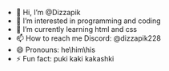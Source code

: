 - 👋 Hi, I’m @Dizzapik
- 👀 I’m interested in programming and coding
- 🌱 I’m currently learning html and css
- 📫 How to reach me Discord: @dizzapik228
- 😄 Pronouns: he\him\his
- ⚡ Fun fact: puki kaki kakashki

<!---
Dizzapik/Dizzapik is a ✨ special ✨ repository because its `README.md` (this file) appears on your GitHub profile.
You can click the Preview link to take a look at your changes.
--->
